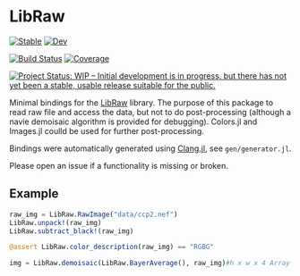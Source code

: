 # LibRaw

[![Stable](https://img.shields.io/badge/docs-stable-blue.svg)](https://jonathanBieler.github.io/LibRaw.jl/stable)
[![Dev](https://img.shields.io/badge/docs-dev-blue.svg)](https://jonathanBieler.github.io/LibRaw.jl/dev)

[![Build Status](https://github.com/jonathanBieler/LibRaw.jl/actions/workflows/CI.yml/badge.svg?branch=main)](https://github.com/jonathanBieler/LibRaw.jl/actions/workflows/CI.yml?query=branch%3Amain)
[![Coverage](https://codecov.io/gh/jonathanBieler/LibRaw.jl/branch/main/graph/badge.svg)](https://codecov.io/gh/jonathanBieler/LibRaw.jl)

[![Project Status: WIP – Initial development is in progress, but there has not yet been a stable, usable release suitable for the public.](https://www.repostatus.org/badges/latest/wip.svg)](https://www.repostatus.org/#wip)

Minimal bindings for the [LibRaw](https://www.libraw.org/) library. The purpose of this package to read
raw file and access the data, but not to do post-processing (although a navie demoisaic algorithm is provided for debugging). Colors.jl
and Images.jl coulld be used for further post-processing.

Bindings were automatically generated using [Clang.jl](https://github.com/JuliaInterop/Clang.jl), see `gen/generator.jl`.

Please open an issue if a functionality is missing or broken.

## Example

```julia
raw_img = LibRaw.RawImage("data/ccp2.nef")
LibRaw.unpack!(raw_img)
LibRaw.subtract_black!(raw_img)

@assert LibRaw.color_description(raw_img) == "RGBG"

img = LibRaw.demoisaic(LibRaw.BayerAverage(), raw_img)#h x w x 4 Array
```